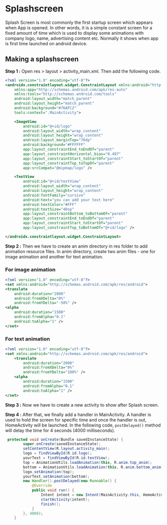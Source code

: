 Splashscreen
====

Splash Screen is most commonly the first startup screen which appears when App is opened. 
In other words, it is a simple constant screen for a fixed amount of time which is used to display some animations with company logo, name, advertising content etc.
Normally it shows when app is first time launched on android device.

Making a splashscreen
----
<strong>Step 1 :</strong> Open res > layout > activity_main.xml. Then add the following code.
```xml
<?xml version="1.0" encoding="utf-8"?>
<androidx.constraintlayout.widget.ConstraintLayout xmlns:android="http://schemas.android.com/apk/res/android"
    xmlns:app="http://schemas.android.com/apk/res-auto"
    xmlns:tools="http://schemas.android.com/tools"
    android:layout_width="match_parent"
    android:layout_height="match_parent"
    android:background="#76AFC2"
    tools:context=".MainActivity">

    <ImageView
        android:id="@+id/logo"
        android:layout_width="wrap_content"
        android:layout_height="wrap_content"
        android:layout_marginTop="76dp"
        android:background="#FFFFFF"
        app:layout_constraintEnd_toEndOf="parent"
        app:layout_constraintHorizontal_bias="0.497"
        app:layout_constraintStart_toStartOf="parent"
        app:layout_constraintTop_toTopOf="parent"
        app:srcCompat="@mipmap/logo" />

    <TextView
        android:id="@+id/textView"
        android:layout_width="wrap_content"
        android:layout_height="wrap_content"
        android:fontFamily="cursive"
        android:text="you can add your text here"
        android:textColor="#FFF"
        android:textSize="40sp"
        app:layout_constraintBottom_toBottomOf="parent"
        app:layout_constraintEnd_toEndOf="parent"
        app:layout_constraintStart_toStartOf="parent"
        app:layout_constraintTop_toBottomOf="@+id/logo" />

</androidx.constraintlayout.widget.ConstraintLayout>
```
<strong>Step 2 :</strong> Then we have to create an anim directory in res folder to add animation resource files.
In anim directory, create two anim files - one for image animation and another for text animation.

### For image animation
```xml
<?xml version="1.0" encoding="utf-8"?>
<set xmlns:android="http://schemas.android.com/apk/res/android">
<translate
    android:duration="2000"
    android:fromXDelta="0%"
    android:fromYDelta="-50%" />
<alpha
    android:duration="1500"
    android:fromAlpha="0.1"
    android:toAlpha="1" />
</set>
```

### For text animation
```xml
<?xml version="1.0" encoding="utf-8"?>
<set xmlns:android="http://schemas.android.com/apk/res/android">
    <translate
        android:duration="2000"
        android:fromXDelta="0%"
        android:fromYDelta="100%" />
    <alpha
        android:duration="1500"
        android:fromAlpha="0.1"
        android:toAlpha="1" />
</set>
```
<strong>Step 3 :</strong> Now we have to create a new activity to show after Splash screen. 

<strong>Step 4 :</strong> After that, we finally add a handler in MainActivity. A handler is used to hold the screen for specific time and 
once the handler is out, HomeActivity will be launched. In the following code,
`postDelayed()` method will delay the time for 4 seconds (4000 milliseconds). 

```java
 protected void onCreate(Bundle savedInstanceState) {
        super.onCreate(savedInstanceState);
        setContentView(R.layout.activity_main);
        logo = findViewById(R.id.logo);
        yourText = findViewById(R.id.textView);
        top = AnimationUtils.loadAnimation(this, R.anim.top_anim);
        bottom = AnimationUtils.loadAnimation(this, R.anim.bottom_anim);
        logo.setAnimation(top);
        yourText.setAnimation(bottom);
        new Handler().postDelayed(new Runnable() {
            @Override
            public void run() {
                Intent intent = new Intent(MainActivity.this, HomeActivity.class);
                startActivity(intent);
                finish();
            }
        }, 4000);
    }
```
